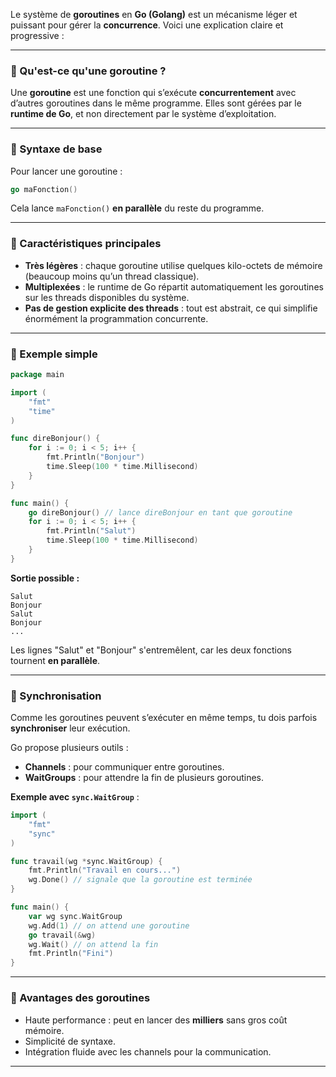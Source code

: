 Le système de **goroutines** en **Go (Golang)** est un mécanisme léger et puissant pour gérer la **concurrence**. Voici une explication claire et progressive :

---

### 🔹 Qu'est-ce qu'une goroutine ?

Une **goroutine** est une fonction qui s’exécute **concurrentement** avec d’autres goroutines dans le même programme.
Elles sont gérées par le **runtime de Go**, et non directement par le système d’exploitation.

---

### 🔹 Syntaxe de base

Pour lancer une goroutine :

```go
go maFonction()
```

Cela lance `maFonction()` **en parallèle** du reste du programme.

---

### 🔹 Caractéristiques principales

* **Très légères** : chaque goroutine utilise quelques kilo-octets de mémoire (beaucoup moins qu’un thread classique).
* **Multiplexées** : le runtime de Go répartit automatiquement les goroutines sur les threads disponibles du système.
* **Pas de gestion explicite des threads** : tout est abstrait, ce qui simplifie énormément la programmation concurrente.

---

### 🔹 Exemple simple

```go
package main

import (
    "fmt"
    "time"
)

func direBonjour() {
    for i := 0; i < 5; i++ {
        fmt.Println("Bonjour")
        time.Sleep(100 * time.Millisecond)
    }
}

func main() {
    go direBonjour() // lance direBonjour en tant que goroutine
    for i := 0; i < 5; i++ {
        fmt.Println("Salut")
        time.Sleep(100 * time.Millisecond)
    }
}
```

**Sortie possible :**

```
Salut
Bonjour
Salut
Bonjour
...
```

Les lignes "Salut" et "Bonjour" s'entremêlent, car les deux fonctions tournent **en parallèle**.

---

### 🔹 Synchronisation

Comme les goroutines peuvent s’exécuter en même temps, tu dois parfois **synchroniser** leur exécution.

Go propose plusieurs outils :

* **Channels** : pour communiquer entre goroutines.
* **WaitGroups** : pour attendre la fin de plusieurs goroutines.

**Exemple avec `sync.WaitGroup`** :

```go
import (
    "fmt"
    "sync"
)

func travail(wg *sync.WaitGroup) {
    fmt.Println("Travail en cours...")
    wg.Done() // signale que la goroutine est terminée
}

func main() {
    var wg sync.WaitGroup
    wg.Add(1) // on attend une goroutine
    go travail(&wg)
    wg.Wait() // on attend la fin
    fmt.Println("Fini")
}
```

---

### 🔹 Avantages des goroutines

* Haute performance : peut en lancer des **milliers** sans gros coût mémoire.
* Simplicité de syntaxe.
* Intégration fluide avec les channels pour la communication.

---
